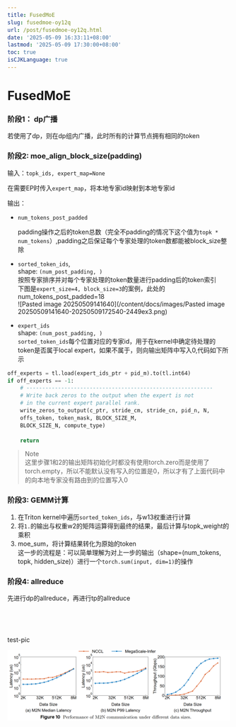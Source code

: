 ```yaml
---
title: FusedMoE
slug: fusedmoe-oy12q
url: /post/fusedmoe-oy12q.html
date: '2025-05-09 16:33:11+08:00'
lastmod: '2025-05-09 17:30:00+08:00'
toc: true
isCJKLanguage: true
---
```




# FusedMoE

### 阶段1： dp广播

若使用了dp，则在dp组内广播，此时所有的计算节点拥有相同的token

### 阶段2:   moe_align_block_size(padding)

输入：`topk_ids, expert_map=None`​

在需要EP时传入`expert_map`​，将本地专家id映射到本地专家id

输出：

* ​`num_tokens_post_padded`​

  padding操作之后的token总数（完全不padding的情况下这个值为`topk * num_tokens`​）,padding之后保证每个专家处理的token数都能被block_size整除
* ​`sorted_token_ids`​,  
  shape: `(num_post_padding, )`​  
  按照专家排序并对每个专家处理的token数量进行padding后的token索引  
  下图是`expert_size=4, block_size=3`​的案例，此处的num_tokens_post_padded=18  
  ​![Pasted image 20250509141640](/content/docs/images/Pasted image 20250509141640-20250509172540-2449ex3.png)​
* `expert_ids`​  
  shape:  `(num_post_padding, )`​  
  ​`sorted_token_ids`​每个位置对应的专家id，用于在kernel中确定待处理的token是否属于local expert，如果不属于，则向输出矩阵中写入0,代码如下所示

```Python
off_experts = tl.load(expert_ids_ptr + pid_m).to(tl.int64)
if off_experts == -1:
	# -----------------------------------------------------------
	# Write back zeros to the output when the expert is not
	# in the current expert parallel rank.
	write_zeros_to_output(c_ptr, stride_cm, stride_cn, pid_n, N,
	offs_token, token_mask, BLOCK_SIZE_M,
	BLOCK_SIZE_N, compute_type)
	
	return
```

> Note  
> 这里步骤1和2的输出矩阵初始化时都没有使用torch.zero而是使用了torch.empty，所以不能默认没有写入的位置是0，所以才有了上面代码中的向本地专家没有路由到的位置写入0

### 阶段3: GEMM计算

1. 在Triton kernel中遍历`sorted_token_ids`​，与w13权重进行计算
2. 将`1.`​的输出与权重w2的矩阵运算得到最终的结果，最后计算与topk_weight的乘积
3. moe_sum，将计算结果转化为原始的token  
    这一步的流程是：可以简单理解为对上一步的输出（shape=(num_tokens, topk, hidden_size)）进行一个`torch.sum(input, dim=1)`​的操作

### 阶段4: allreduce

先进行dp的allreduce，再进行tp的allreduce

‍

‍

test-pic

![image](/content/docs/images/image-20250509174153-gevn9hh.png)
